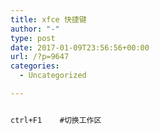 ```yaml
---
title: xfce 快捷键
author: "-"
type: post
date: 2017-01-09T23:56:56+00:00
url: /?p=9647
categories:
  - Uncategorized

---
```

```bash

ctrl+F1    #切换工作区

```